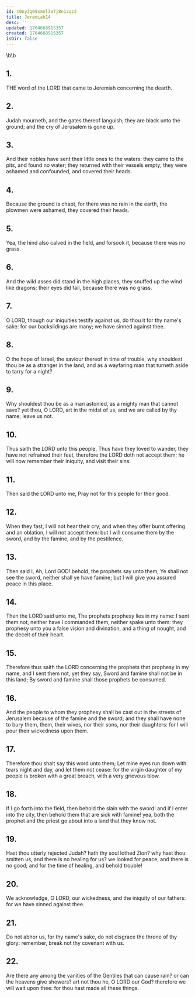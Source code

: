 ```yaml
---
id: t0ny3q09xmnl3e7j8n1zqz2
title: Jeremiah14
desc: ''
updated: 1704668915357
created: 1704668915357
isDir: false
---
```

\b\b
## 1.
THE word of the LORD that came to Jeremiah concerning the dearth.
## 2.
Judah mourneth, and the gates thereof languish; they are black unto the ground; and the cry of Jerusalem is gone up.
## 3.
And their nobles have sent their little ones to the waters: they came to the pits, and found no water; they returned with their vessels empty; they were ashamed and confounded, and covered their heads.
## 4.
Because the ground is chapt, for there was no rain in the earth, the plowmen were ashamed, they covered their heads.
## 5.
Yea, the hind also calved in the field, and forsook it, because there was no grass.
## 6.
And the wild asses did stand in the high places, they snuffed up the wind like dragons; their eyes did fail, because there was no grass.
## 7.
O LORD, though our iniquities testify against us, do thou it for thy name's sake: for our backslidings are many; we have sinned against thee.
## 8.
O the hope of Israel, the saviour thereof in time of trouble, why shouldest thou be as a stranger in the land, and as a wayfaring man that turneth aside to tarry for a night?
## 9.
Why shouldest thou be as a man astonied, as a mighty man that cannot save?  yet thou, O LORD, art in the midst of us, and we are called by thy name; leave us not.
## 10.
Thus saith the LORD unto this people, Thus have they loved to wander, they have not refrained their feet, therefore the LORD doth not accept them; he will now remember their iniquity, and visit their sins.
## 11.
Then said the LORD unto me, Pray not for this people for their good.
## 12.
When they fast, I will not hear their cry; and when they offer burnt offering and an oblation, I will not accept them: but I will consume them by the sword, and by the famine, and by the pestilence.
## 13.
Then said I, Ah, Lord GOD!  behold, the prophets say unto them, Ye shall not see the sword, neither shall ye have famine; but I will give you assured peace in this place.
## 14.
Then the LORD said unto me, The prophets prophesy lies in my name: I sent them not, neither have I commanded them, neither spake unto them: they prophesy unto you a false vision and divination, and a thing of nought, and the deceit of their heart.
## 15.
Therefore thus saith the LORD concerning the prophets that prophesy in my name, and I sent them not, yet they say, Sword and famine shall not be in this land; By sword and famine shall those prophets be consumed.
## 16.
And the people to whom they prophesy shall be cast out in the streets of Jerusalem because of the famine and the sword; and they shall have none to bury them, them, their wives, nor their sons, nor their daughters: for I will pour their wickedness upon them.
## 17.
Therefore thou shalt say this word unto them; Let mine eyes run down with tears night and day, and let them not cease: for the virgin daughter of my people is broken with a great breach, with a very grievous blow.
## 18.
If I go forth into the field, then behold the slain with the sword!  and if I enter into the city, then behold them that are sick with famine!  yea, both the prophet and the priest go about into a land that they know not.
## 19.
Hast thou utterly rejected Judah?  hath thy soul lothed Zion?  why hast thou smitten us, and there is no healing for us? we looked for peace, and there is no good; and for the time of healing, and behold trouble!
## 20.
We acknowledge, O LORD, our wickedness, and the iniquity of our fathers: for we have sinned against thee.
## 21.
Do not abhor us, for thy name's sake, do not disgrace the throne of thy glory: remember, break not thy covenant with us.
## 22.
Are there any among the vanities of the Gentiles that can cause rain?  or can the heavens give showers?  art not thou he, O LORD our God?  therefore we will wait upon thee: for thou hast made all these things.
